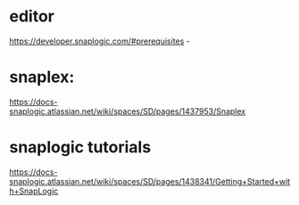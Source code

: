 editor
======

https://developer.snaplogic.com/#prerequisites  -

snaplex:
========

https://docs-snaplogic.atlassian.net/wiki/spaces/SD/pages/1437953/Snaplex


snaplogic tutorials
===================

https://docs-snaplogic.atlassian.net/wiki/spaces/SD/pages/1438341/Getting+Started+with+SnapLogic

